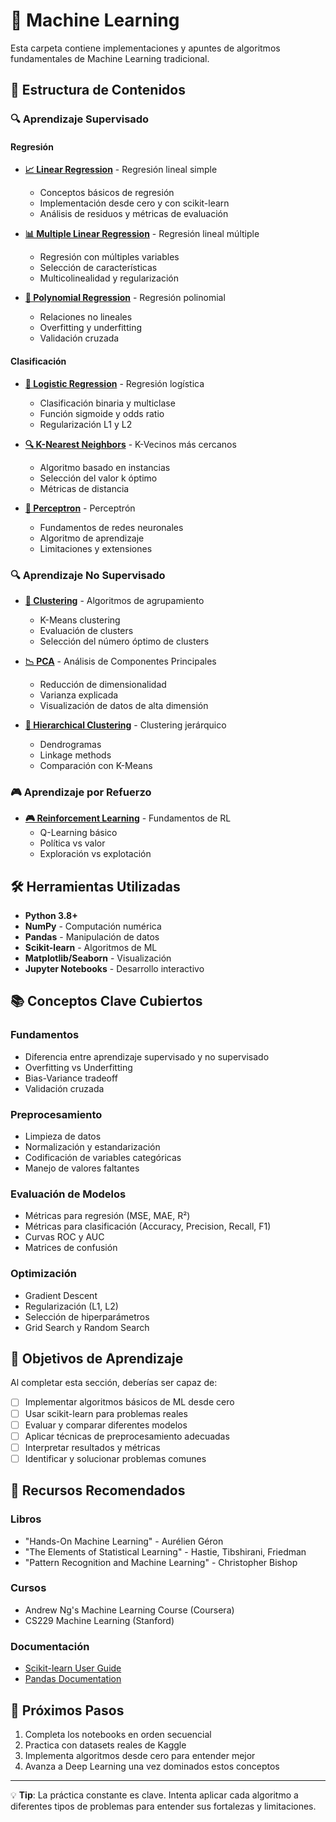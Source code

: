 # 🎯 Machine Learning

Esta carpeta contiene implementaciones y apuntes de algoritmos fundamentales de Machine Learning tradicional.

## 📁 Estructura de Contenidos

### 🔍 Aprendizaje Supervisado

#### Regresión
- **[📈 Linear Regression](linear_regression/)** - Regresión lineal simple
  - Conceptos básicos de regresión
  - Implementación desde cero y con scikit-learn
  - Análisis de residuos y métricas de evaluación

- **[📊 Multiple Linear Regression](multiple_linear_regression/)** - Regresión lineal múltiple
  - Regresión con múltiples variables
  - Selección de características
  - Multicolinealidad y regularización

- **[🔄 Polynomial Regression](polynomial_regression/)** - Regresión polinomial
  - Relaciones no lineales
  - Overfitting y underfitting
  - Validación cruzada

#### Clasificación
- **[🎲 Logistic Regression](logistic_regression/)** - Regresión logística
  - Clasificación binaria y multiclase
  - Función sigmoide y odds ratio
  - Regularización L1 y L2

- **[🔍 K-Nearest Neighbors](knn/)** - K-Vecinos más cercanos
  - Algoritmo basado en instancias
  - Selección del valor k óptimo
  - Métricas de distancia

- **[🧠 Perceptron](perceptron/)** - Perceptrón
  - Fundamentos de redes neuronales
  - Algoritmo de aprendizaje
  - Limitaciones y extensiones

### 🔍 Aprendizaje No Supervisado

- **[🎯 Clustering](clustering/)** - Algoritmos de agrupamiento
  - K-Means clustering
  - Evaluación de clusters
  - Selección del número óptimo de clusters

- **[📉 PCA](pca/)** - Análisis de Componentes Principales
  - Reducción de dimensionalidad
  - Varianza explicada
  - Visualización de datos de alta dimensión

- **[🔗 Hierarchical Clustering](hierarchical_clustering/)** - Clustering jerárquico
  - Dendrogramas
  - Linkage methods
  - Comparación con K-Means

### 🎮 Aprendizaje por Refuerzo

- **[🎮 Reinforcement Learning](reinforcement_learning/)** - Fundamentos de RL
  - Q-Learning básico
  - Política vs valor
  - Exploración vs explotación

## 🛠️ Herramientas Utilizadas

- **Python 3.8+**
- **NumPy** - Computación numérica
- **Pandas** - Manipulación de datos
- **Scikit-learn** - Algoritmos de ML
- **Matplotlib/Seaborn** - Visualización
- **Jupyter Notebooks** - Desarrollo interactivo

## 📚 Conceptos Clave Cubiertos

### Fundamentos
- Diferencia entre aprendizaje supervisado y no supervisado
- Overfitting vs Underfitting
- Bias-Variance tradeoff
- Validación cruzada

### Preprocesamiento
- Limpieza de datos
- Normalización y estandarización
- Codificación de variables categóricas
- Manejo de valores faltantes

### Evaluación de Modelos
- Métricas para regresión (MSE, MAE, R²)
- Métricas para clasificación (Accuracy, Precision, Recall, F1)
- Curvas ROC y AUC
- Matrices de confusión

### Optimización
- Gradient Descent
- Regularización (L1, L2)
- Selección de hiperparámetros
- Grid Search y Random Search

## 🎯 Objetivos de Aprendizaje

Al completar esta sección, deberías ser capaz de:

- [ ] Implementar algoritmos básicos de ML desde cero
- [ ] Usar scikit-learn para problemas reales
- [ ] Evaluar y comparar diferentes modelos
- [ ] Aplicar técnicas de preprocesamiento adecuadas
- [ ] Interpretar resultados y métricas
- [ ] Identificar y solucionar problemas comunes

## 📖 Recursos Recomendados

### Libros
- "Hands-On Machine Learning" - Aurélien Géron
- "The Elements of Statistical Learning" - Hastie, Tibshirani, Friedman
- "Pattern Recognition and Machine Learning" - Christopher Bishop

### Cursos
- Andrew Ng's Machine Learning Course (Coursera)
- CS229 Machine Learning (Stanford)

### Documentación
- [Scikit-learn User Guide](https://scikit-learn.org/stable/user_guide.html)
- [Pandas Documentation](https://pandas.pydata.org/docs/)

## 🚀 Próximos Pasos

1. Completa los notebooks en orden secuencial
2. Practica con datasets reales de Kaggle
3. Implementa algoritmos desde cero para entender mejor
4. Avanza a Deep Learning una vez dominados estos conceptos

---

💡 **Tip**: La práctica constante es clave. Intenta aplicar cada algoritmo a diferentes tipos de problemas para entender sus fortalezas y limitaciones. 